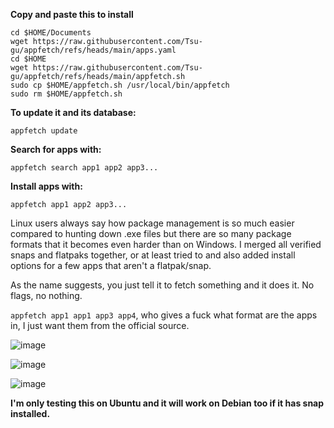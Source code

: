**Copy and paste this to install**
```
cd $HOME/Documents
wget https://raw.githubusercontent.com/Tsu-gu/appfetch/refs/heads/main/apps.yaml 
cd $HOME
wget https://raw.githubusercontent.com/Tsu-gu/appfetch/refs/heads/main/appfetch.sh
sudo cp $HOME/appfetch.sh /usr/local/bin/appfetch
sudo rm $HOME/appfetch.sh 
```

**To update it and its database:**

```
appfetch update
```
**Search for apps with:**

```
appfetch search app1 app2 app3...
```

**Install apps with:**

```
appfetch app1 app2 app3...
```
Linux users always say how package management is so much easier compared to hunting down .exe files but there are so many package formats that it becomes even harder than on Windows. I merged all verified snaps and flatpaks together, or at least tried to and also added install options for a few apps that aren't a flatpak/snap.

As the name suggests, you just tell it to fetch something and it does it. No flags, no nothing.

`appfetch app1 app1 app3 app4`, who gives a fuck what format are the apps in, I just want them from the official source.

![image](https://github.com/user-attachments/assets/8f275fb6-591e-4f5b-abd7-241bbcb3f726)

![image](https://github.com/user-attachments/assets/96df4dbe-ecb5-4e55-b54d-ffb96782e8bf)

![image](https://github.com/user-attachments/assets/0a6da772-de30-46fa-b6a8-0ae3a446fe8a)

**I'm only testing this on Ubuntu and it will work on Debian too if it has snap installed.**
